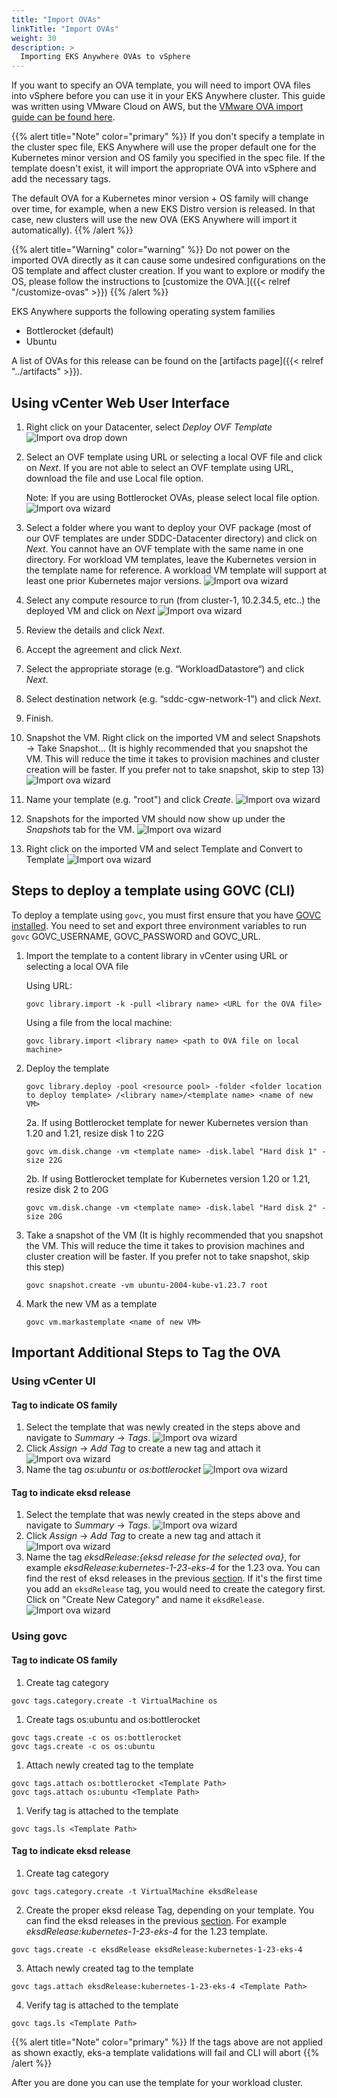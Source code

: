 ```yaml
---
title: "Import OVAs"
linkTitle: "Import OVAs"
weight: 30
description: >
  Importing EKS Anywhere OVAs to vSphere
---
```


If you want to specify an OVA template, you will need to import OVA files into vSphere before you can use it in your EKS Anywhere cluster.
This guide was written using VMware Cloud on AWS,
but the [VMware OVA import guide can be found here](https://docs.vmware.com/en/VMware-vSphere/7.0/com.vmware.vsphere.vm_admin.doc/GUID-17BEDA21-43F6-41F4-8FB2-E01D275FE9B4.html).

{{% alert title="Note" color="primary" %}}
If you don't specify a template in the cluster spec file, EKS Anywhere will use the proper default one for the Kubernetes minor version and OS family you specified in the spec file.
If the template doesn't exist, it will import the appropriate OVA into vSphere and add the necessary tags.

The default OVA for a Kubernetes minor version + OS family will change over time, for example, when a new EKS Distro version is released. In that case, new clusters will use the new OVA (EKS Anywhere will import it automatically).
{{% /alert %}}

{{% alert title="Warning" color="warning" %}}
Do not power on the imported OVA directly as it can cause some undesired configurations on the OS template and affect cluster creation. If you want to explore or modify the OS, please follow the instructions to [customize the OVA.]({{< relref "/customize-ovas" >}})
{{% /alert %}}

EKS Anywhere supports the following operating system families

* Bottlerocket (default)
* Ubuntu

A list of OVAs for this release can be found on the [artifacts page]({{< relref "../artifacts" >}}).

## Using vCenter Web User Interface

1. Right click on your Datacenter, select *Deploy OVF Template*
   ![Import ova drop down](/images/ss1.jpg)
1. Select an OVF template using URL or selecting a local OVF file and click on *Next*. If you are not able to select an
   OVF template using URL, download the file and use Local file option.
   
   Note: If you are using Bottlerocket OVAs, please select local file option.
   ![Import ova wizard](/images/ss2.jpg)
1. Select a folder where you want to deploy your OVF package (most of our OVF templates are under SDDC-Datacenter
   directory) and click on *Next*. You cannot have an OVF template with the same name in one directory. For workload
   VM templates, leave the Kubernetes version in the template name for reference. A workload VM template will
   support at least one prior Kubernetes major versions.
   ![Import ova wizard](/images/ss3.jpg)
1. Select any compute resource to run (from cluster-1, 10.2.34.5, etc..) the deployed VM and click on *Next*
   ![Import ova wizard](/images/ss4.jpg)
1. Review the details and click *Next*.
1. Accept the agreement and click *Next*.
1. Select the appropriate storage (e.g. “WorkloadDatastore“) and click *Next*.
1. Select destination network (e.g. “sddc-cgw-network-1”) and click *Next*.
1. Finish. 
1. Snapshot the VM. Right click on the imported VM and select Snapshots -> Take Snapshot... 
   (It is highly recommended that you snapshot the VM. This will reduce the time it takes to provision
   machines and cluster creation will be faster. If you prefer not to take snapshot, skip to step 13)
![Import ova wizard](/images/ss6.jpg)
1. Name your template (e.g. "root") and click *Create*.
![Import ova wizard](/images/ss7.jpg)
1. Snapshots for the imported VM should now show up under the *Snapshots* tab for the VM.
![Import ova wizard](/images/ss8.jpg)
1. Right click on the imported VM and select Template and Convert to Template
![Import ova wizard](/images/ss9.jpg)

## Steps to deploy a template using GOVC (CLI)

To deploy a template using `govc`, you must first ensure that you have
[GOVC installed](https://github.com/vmware/govmomi/blob/master/govc/README.md). You need to set and export three
environment variables to run `govc` GOVC_USERNAME, GOVC_PASSWORD and GOVC_URL.

1. Import the template to a content library in vCenter using URL or selecting a local OVA file

    Using URL:

    ```
    govc library.import -k -pull <library name> <URL for the OVA file>
    ```
    
    Using a file from the local machine:

    ```
    govc library.import <library name> <path to OVA file on local machine>
    ```

2. Deploy the template

    ```
    govc library.deploy -pool <resource pool> -folder <folder location to deploy template> /<library name>/<template name> <name of new VM>
    ```
   2a. If using Bottlerocket template for newer Kubernetes version than 1.20 and 1.21, resize disk 1 to 22G
   ```
   govc vm.disk.change -vm <template name> -disk.label "Hard disk 1" -size 22G
   ```
   2b. If using Bottlerocket template for Kubernetes version 1.20 or 1.21, resize disk 2 to 20G
      ```
      govc vm.disk.change -vm <template name> -disk.label "Hard disk 2" -size 20G
      ```


3. Take a snapshot of the VM (It is highly recommended that you snapshot the VM. This will reduce the time it takes to provision machines
   and cluster creation will be faster. If you prefer not to take snapshot, skip this step)

    ```
    govc snapshot.create -vm ubuntu-2004-kube-v1.23.7 root
    ```

4. Mark the new VM as a template

    ```
    govc vm.markastemplate <name of new VM>
    ```


## Important Additional Steps to Tag the OVA

### Using vCenter UI

#### Tag to indicate OS family

1. Select the template that was newly created in the steps above and navigate to *Summary* -> *Tags*.
   ![Import ova wizard](/images/ss10.jpg)
1. Click *Assign* -> *Add Tag* to create a new tag and attach it
   ![Import ova wizard](/images/ss11.jpg)
1. Name the tag *os:ubuntu* or *os:bottlerocket*
   ![Import ova wizard](/images/ss12.jpg)

#### Tag to indicate eksd release
1. Select the template that was newly created in the steps above and navigate to *Summary* -> *Tags*.
   ![Import ova wizard](/images/ss10.jpg)
1. Click *Assign* -> *Add Tag* to create a new tag and attach it
   ![Import ova wizard](/images/ss11.jpg)
1. Name the tag *eksdRelease:{eksd release for the selected ova}*, for example *eksdRelease:kubernetes-1-23-eks-4* for the 1.23 ova. You can find the rest of eksd releases in the previous [section](#import-an-ovaovf-template-to-vsphere). If it's the first time you add an `eksdRelease` tag, you would need to create the category first. Click on "Create New Category" and name it `eksdRelease`.
   ![Import ova wizard](/images/ss13.png)

### Using govc

#### Tag to indicate OS family

1. Create tag category

```
govc tags.category.create -t VirtualMachine os
```
1. Create tags os:ubuntu and os:bottlerocket

```
govc tags.create -c os os:bottlerocket
govc tags.create -c os os:ubuntu
```
1. Attach newly created tag to the template

```
govc tags.attach os:bottlerocket <Template Path>
govc tags.attach os:ubuntu <Template Path>
```
1. Verify tag is attached to the template

```
govc tags.ls <Template Path> 
```

#### Tag to indicate eksd release
1. Create tag category
```
govc tags.category.create -t VirtualMachine eksdRelease
```
2. Create the proper eksd release Tag, depending on your template. You can find the eksd releases in the previous [section](#import-an-ovaovf-template-to-vsphere). For example *eksdRelease:kubernetes-1-23-eks-4* for the 1.23 template.
```
govc tags.create -c eksdRelease eksdRelease:kubernetes-1-23-eks-4
```
3. Attach newly created tag to the template
```
govc tags.attach eksdRelease:kubernetes-1-23-eks-4 <Template Path>
```
4. Verify tag is attached to the template 

```
govc tags.ls <Template Path> 
```
{{% alert title="Note" color="primary" %}}
If the tags above are not applied as shown exactly, eks-a template validations will fail and CLI will abort
{{% /alert %}}

After you are done you can use the template for your workload cluster.
